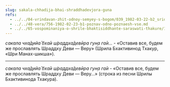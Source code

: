 ```yaml
---
slug: sakala-chhadija-bhai-shraddhadevjora-guna
refs:
  - ../../04-vrindavan-zhit-odnoy-semyey-s-bogom/039_1982-03-22-b2_sridharmj_soznanie_krishny_vo_vrindavane_znachit_zhit_s_bogom_odnoj_semej.md
  - ../../48-vera/756-1982-02-23-b1-poznav-odno-poznaesh-vse.md
  - ../../65-vospominaniya-o-shrile-bhaktisiddhante-saraswati-thakure/1006-1982-02-01-v-nepokolebimaya-vera-shrily-sarasvati-thakura.md
---
```


*сакала чха̄д̣ийа̄ бха̄и ш́раддха̄девӣра гун̣а га̄и…* - «Оставив все, будем же прославлять Шраддху Деви — Веру» (Шрила Бхактивинод Тхакур, «Шри Манах-шикша»).

---

*сакала чха̄д̣ийа̄ бха̄и ш́раддха̄девӣра гун̣а га̄и* - «Оставив все, будем же прославлять Шраддху Деви — Веру…» (строка из песни Шрилы Бхактивинода Тхакура).
